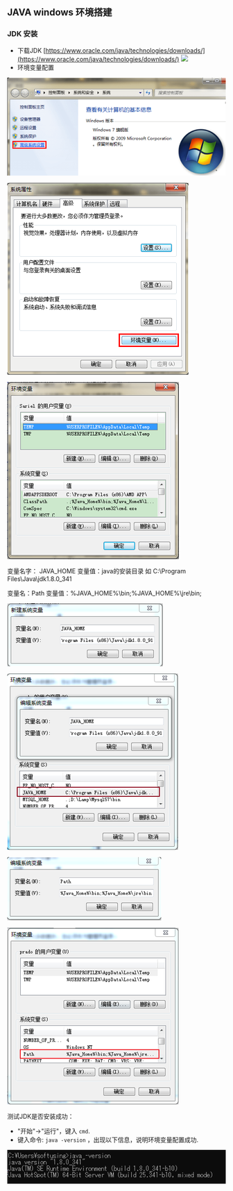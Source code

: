 ## JAVA windows 环境搭建

### JDK 安装
- 下载JDK [https://www.oracle.com/java/technologies/downloads/](https://www.oracle.com/java/technologies/downloads/)
![](jdk-download.png)
- 环境变量配置  
  
 ![](./images/java-win1.png)  

 ![](./images/java-win2.png)   

 ![](./images/java-win3.png)  


变量名字：
 JAVA_HOME
 变量值：java的安装目录 如 C:\Program Files\Java\jdk1.8.0_341

变量名：Path
变量值：%JAVA_HOME%\bin;%JAVA_HOME%\jre\bin;  

 ![](./images/java-win4.png)  

 ![](./images/java-win5.png)   

 ![](./images/java-win6.png)  

 ![](./images/java-win7.png)  


 
测试JDK是否安装成功：
- "开始"->"运行"，键入 `cmd`.
- 键入命令: `java -version` ，出现以下信息，说明环境变量配置成功.  

 ![](./images/java-win8.png)


